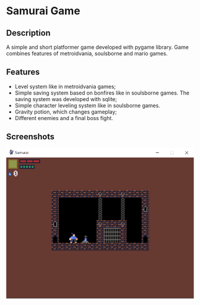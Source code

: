 # Samurai Game
## Description
A simple and short platformer game developed with pygame library. Game combines features of metroidvania, soulsborne and mario games.
## Features
* Level system like in metroidvania games;
* Simple saving system based on bonfires like in soulsborne games. The saving system was developed with sqlite;
* Simple character leveling system like in soulsborne games. 
* Gravity potion, which changes gameplay;
* Different enemies and a final boss fight.
## Screenshots
![test](screenshots/prison_cage_level.png)

